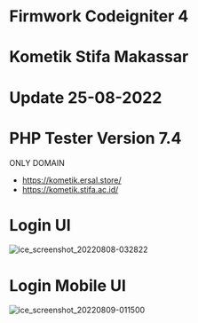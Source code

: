 # Firmwork Codeigniter 4

# Kometik Stifa Makassar

# Update 25-08-2022

# PHP Tester Version 7.4

ONLY DOMAIN 
* https://kometik.ersal.store/
* https://kometik.stifa.ac.id/


# Login UI

![ice_screenshot_20220808-032822](https://user-images.githubusercontent.com/67509798/183308765-ac9a6f30-a933-4395-97a9-685a66b46b53.png)

# Login Mobile UI

![ice_screenshot_20220809-011500](https://user-images.githubusercontent.com/67509798/183475764-05e0ce5f-dede-442a-a49a-8b03a89ef43c.png)

